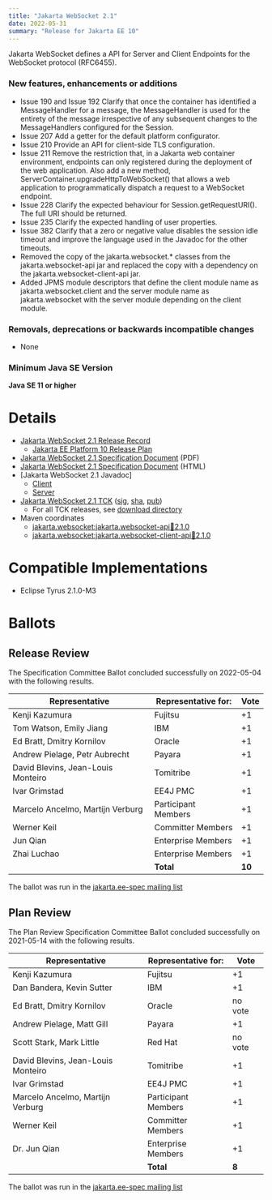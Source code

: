 ```yaml
---
title: "Jakarta WebSocket 2.1"
date: 2022-05-31
summary: "Release for Jakarta EE 10"
---
```

Jakarta WebSocket defines a API for Server and Client Endpoints
for the WebSocket protocol (RFC6455).

### New features, enhancements or additions
<!-- List here -->
* Issue 190 and Issue 192 Clarify that once the container has identified a MessageHandler for a
message, the MessageHandler is used for the entirety of the message irrespective of any subsequent
changes to the MessageHandlers configured for the Session.
* Issue 207 Add a getter for the default platform configurator.
* Issue 210 Provide an API for client-side TLS configuration.
* Issue 211 Remove the restriction that, in a Jakarta web container environment, endpoints can only
registered during the deployment of the web application. Also add a new method,
ServerContainer.upgradeHttpToWebSocket() that allows a web application to programmatically
dispatch a request to a WebSocket endpoint.
* Issue 228 Clarify the expected behaviour for Session.getRequestURI(). The full URI should be
returned.
* Issue 235 Clarify the expected handling of user properties.
* Issue 382 Clarify that a zero or negative value disables the session idle timeout and improve the
language used in the Javadoc for the other timeouts.
* Removed the copy of the jakarta.websocket.* classes from the jakarta.websocket-api jar and
replaced the copy with a dependency on the jakarta.websocket-client-api jar.
* Added JPMS module descriptors that define the client module name as jakarta.websocket.client
and the server module name as jakarta.websocket with the server module depending on the client
module.

### Removals, deprecations or backwards incompatible changes
<!-- List here -->
* None 

### Minimum Java SE Version
<!-- Specify the minimum required Java SE version for this specification -->
**Java SE 11 or higher**

# Details

* [Jakarta WebSocket 2.1 Release Record](https://projects.eclipse.org/projects/ee4j.websocket/releases/2.1)
    * [Jakarta EE Platform 10 Release Plan](https://jakartaee.github.io/platform/jakartaee10/JakartaEE10ReleasePlan)
* [Jakarta WebSocket 2.1 Specification Document](./jakarta-websocket-spec-2.1.pdf) (PDF)
* [Jakarta WebSocket 2.1 Specification Document](./jakarta-websocket-spec-2.1.html) (HTML)
* [Jakarta WebSocket 2.1 Javadoc]
    * [Client](./apidocs/client)
    * [Server](./apidocs/server)
* [Jakarta WebSocket 2.1 TCK](https://download.eclipse.org/jakartaee/websocket/2.1/jakarta-websocket-tck-2.1.0.zip)  ([sig](https://download.eclipse.org/jakartaee/websocket/2.1/jakarta-websocket-tck-2.1.0.zip.sig),  [sha](https://download.eclipse.org/jakartaee/websocket/2.1/jakarta-websocket-tck-2.1.0.zip.sha256),  [pub](https://raw.githubusercontent.com/jakartaee/specification-committee/master/jakartaee-spec-committee.pub))
  * For all TCK releases, see [download directory](https://download.eclipse.org/jakartaee/websocket/2.1/)
* Maven coordinates
    * [jakarta.websocket:jakarta.websocket-api:jar:2.1.0](https://central.sonatype.com/artifact/jakarta.websocket/jakarta.websocket-api/2.1.0/jar)
    * [jakarta.websocket:jakarta.websocket-client-api:jar:2.1.0](https://central.sonatype.com/artifact/jakarta.websocket/jakarta.websocket-client-api/2.1.0/jar)

# Compatible Implementations

* Eclipse Tyrus 2.1.0-M3

# Ballots

## Release Review

The Specification Committee Ballot concluded successfully on 2022-05-04 with the following results.

| Representative                                 | Representative for: | Vote   |
|------------------------------------------------|---------------------|--------|
| Kenji Kazumura                                 | Fujitsu             |    +1  |
| Tom Watson, Emily Jiang                        | IBM                 |    +1  |
| Ed Bratt, Dmitry Kornilov                      | Oracle              |    +1  |
| Andrew Pielage, Petr Aubrecht                  | Payara              |    +1  |
| David Blevins, Jean-Louis Monteiro             | Tomitribe           |    +1  |
| Ivar Grimstad                                  | EE4J PMC            |    +1  |
| Marcelo Ancelmo, Martijn Verburg               | Participant Members |    +1  |
| Werner Keil                                    | Committer Members   |    +1  |
| Jun Qian                                       | Enterprise Members  |    +1  |
| Zhai Luchao                                    | Enterprise Members  |    +1  |
|                                                | **Total**           | **10** |

The ballot was run in the [jakarta.ee-spec mailing list](https://www.eclipse.org/lists/jakarta.ee-spec/msg02410.html)


## Plan Review

The Plan Review Specification Committee Ballot concluded successfully on 2021-05-14 with the following results.

| Representative                                 | Representative for: |  Vote   |
|------------------------------------------------|---------------------|---------|
| Kenji Kazumura                                 | Fujitsu             |   +1    |
| Dan Bandera, Kevin Sutter                      | IBM                 |   +1    |
| Ed Bratt, Dmitry Kornilov                      | Oracle              | no vote |
| Andrew Pielage, Matt Gill                      | Payara              |   +1    |
| Scott Stark, Mark Little                       | Red Hat             | no vote |
| David Blevins, Jean-Louis Monteiro             | Tomitribe           |   +1    |
| Ivar Grimstad                                  | EE4J PMC            |   +1    |
| Marcelo Ancelmo, Martijn Verburg               | Participant Members |   +1    |
| Werner Keil                                    | Committer Members   |   +1    |
| Dr. Jun Qian                                   | Enterprise Members  |   +1    |
|                                                | **Total**           |  **8**  |

The ballot was run in the [jakarta.ee-spec mailing list](https://www.eclipse.org/lists/jakarta.ee-spec/msg01704.html)
